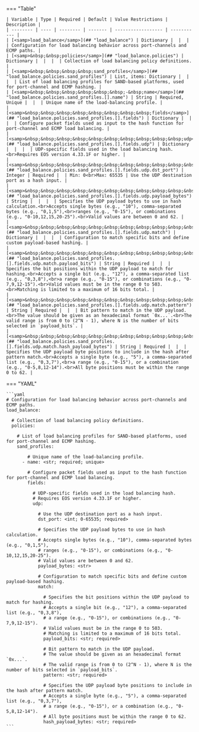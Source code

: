 <!--
  ~ Copyright (c) 2025 Arista Networks, Inc.
  ~ Use of this source code is governed by the Apache License 2.0
  ~ that can be found in the LICENSE file.
  -->
=== "Table"

    | Variable | Type | Required | Default | Value Restrictions | Description |
    | -------- | ---- | -------- | ------- | ------------------ | ----------- |
    | [<samp>load_balance</samp>](## "load_balance") | Dictionary |  |  |  | Configuration for load balancing behavior across port-channels and ECMP paths. |
    | [<samp>&nbsp;&nbsp;policies</samp>](## "load_balance.policies") | Dictionary |  |  |  | Collection of load balancing policy definitions. |
    | [<samp>&nbsp;&nbsp;&nbsp;&nbsp;sand_profiles</samp>](## "load_balance.policies.sand_profiles") | List, items: Dictionary |  |  |  | List of load balancing profiles for SAND-based platforms, used for port-channel and ECMP hashing. |
    | [<samp>&nbsp;&nbsp;&nbsp;&nbsp;&nbsp;&nbsp;-&nbsp;name</samp>](## "load_balance.policies.sand_profiles.[].name") | String | Required, Unique |  |  | Unique name of the load-balancing profile. |
    | [<samp>&nbsp;&nbsp;&nbsp;&nbsp;&nbsp;&nbsp;&nbsp;&nbsp;fields</samp>](## "load_balance.policies.sand_profiles.[].fields") | Dictionary |  |  |  | Configure packet fields used as input to the hash function for port-channel and ECMP load balancing. |
    | [<samp>&nbsp;&nbsp;&nbsp;&nbsp;&nbsp;&nbsp;&nbsp;&nbsp;&nbsp;&nbsp;udp</samp>](## "load_balance.policies.sand_profiles.[].fields.udp") | Dictionary |  |  |  | UDP-specific fields used in the load balancing hash.<br>Requires EOS version 4.33.1F or higher. |
    | [<samp>&nbsp;&nbsp;&nbsp;&nbsp;&nbsp;&nbsp;&nbsp;&nbsp;&nbsp;&nbsp;&nbsp;&nbsp;dst_port</samp>](## "load_balance.policies.sand_profiles.[].fields.udp.dst_port") | Integer | Required |  | Min: 0<br>Max: 65535 | Use the UDP destination port as a hash input. |
    | [<samp>&nbsp;&nbsp;&nbsp;&nbsp;&nbsp;&nbsp;&nbsp;&nbsp;&nbsp;&nbsp;&nbsp;&nbsp;payload_bytes</samp>](## "load_balance.policies.sand_profiles.[].fields.udp.payload_bytes") | String |  |  |  | Specifies the UDP payload bytes to use in hash calculation.<br>Accepts single bytes (e.g., "10"), comma-separated bytes (e.g., "0,1,5"),<br>ranges (e.g., "0-15"), or combinations (e.g., "0-10,12,15,20-25").<br>Valid values are between 0 and 62. |
    | [<samp>&nbsp;&nbsp;&nbsp;&nbsp;&nbsp;&nbsp;&nbsp;&nbsp;&nbsp;&nbsp;&nbsp;&nbsp;match</samp>](## "load_balance.policies.sand_profiles.[].fields.udp.match") | Dictionary |  |  |  | Configuration to match specific bits and define custom payload-based hashing. |
    | [<samp>&nbsp;&nbsp;&nbsp;&nbsp;&nbsp;&nbsp;&nbsp;&nbsp;&nbsp;&nbsp;&nbsp;&nbsp;&nbsp;&nbsp;payload_bits</samp>](## "load_balance.policies.sand_profiles.[].fields.udp.match.payload_bits") | String | Required |  |  | Specifies the bit positions within the UDP payload to match for hashing.<br>Accepts a single bit (e.g., "12"), a comma-separated list (e.g., "0,3,8"),<br>a range (e.g., "0-15"), or combinations (e.g., "0-7,9,12-15").<br>Valid values must be in the range 0 to 503.<br>Matching is limited to a maximum of 16 bits total. |
    | [<samp>&nbsp;&nbsp;&nbsp;&nbsp;&nbsp;&nbsp;&nbsp;&nbsp;&nbsp;&nbsp;&nbsp;&nbsp;&nbsp;&nbsp;pattern</samp>](## "load_balance.policies.sand_profiles.[].fields.udp.match.pattern") | String | Required |  |  | Bit pattern to match in the UDP payload.<br>The value should be given as an hexadecimal format `0x...`.<br>The valid range is from 0 to (2^N - 1), where N is the number of bits selected in `payload_bits`. |
    | [<samp>&nbsp;&nbsp;&nbsp;&nbsp;&nbsp;&nbsp;&nbsp;&nbsp;&nbsp;&nbsp;&nbsp;&nbsp;&nbsp;&nbsp;hash_payload_bytes</samp>](## "load_balance.policies.sand_profiles.[].fields.udp.match.hash_payload_bytes") | String | Required |  |  | Specifies the UDP payload byte positions to include in the hash after pattern match.<br>Accepts a single byte (e.g., "5"), a comma-separated list (e.g., "0,3,7"),<br>a range (e.g., "0-15"), or a combination (e.g., "0-5,8,12-14").<br>All byte positions must be within the range 0 to 62. |

=== "YAML"

    ```yaml
    # Configuration for load balancing behavior across port-channels and ECMP paths.
    load_balance:

      # Collection of load balancing policy definitions.
      policies:

        # List of load balancing profiles for SAND-based platforms, used for port-channel and ECMP hashing.
        sand_profiles:

            # Unique name of the load-balancing profile.
          - name: <str; required; unique>

            # Configure packet fields used as input to the hash function for port-channel and ECMP load balancing.
            fields:

              # UDP-specific fields used in the load balancing hash.
              # Requires EOS version 4.33.1F or higher.
              udp:

                # Use the UDP destination port as a hash input.
                dst_port: <int; 0-65535; required>

                # Specifies the UDP payload bytes to use in hash calculation.
                # Accepts single bytes (e.g., "10"), comma-separated bytes (e.g., "0,1,5"),
                # ranges (e.g., "0-15"), or combinations (e.g., "0-10,12,15,20-25").
                # Valid values are between 0 and 62.
                payload_bytes: <str>

                # Configuration to match specific bits and define custom payload-based hashing.
                match:

                  # Specifies the bit positions within the UDP payload to match for hashing.
                  # Accepts a single bit (e.g., "12"), a comma-separated list (e.g., "0,3,8"),
                  # a range (e.g., "0-15"), or combinations (e.g., "0-7,9,12-15").
                  # Valid values must be in the range 0 to 503.
                  # Matching is limited to a maximum of 16 bits total.
                  payload_bits: <str; required>

                  # Bit pattern to match in the UDP payload.
                  # The value should be given as an hexadecimal format `0x...`.
                  # The valid range is from 0 to (2^N - 1), where N is the number of bits selected in `payload_bits`.
                  pattern: <str; required>

                  # Specifies the UDP payload byte positions to include in the hash after pattern match.
                  # Accepts a single byte (e.g., "5"), a comma-separated list (e.g., "0,3,7"),
                  # a range (e.g., "0-15"), or a combination (e.g., "0-5,8,12-14").
                  # All byte positions must be within the range 0 to 62.
                  hash_payload_bytes: <str; required>
    ```
